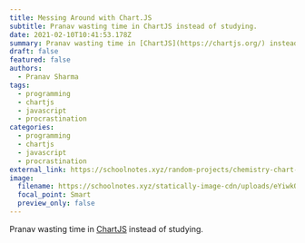 ```yaml
---
title: Messing Around with Chart.JS
subtitle: Pranav wasting time in ChartJS instead of studying.
date: 2021-02-10T10:41:53.178Z
summary: Pranav wasting time in [ChartJS](https://chartjs.org/) instead of studying.
draft: false
featured: false
authors:
  - Pranav Sharma
tags:
  - programming
  - chartjs
  - javascript
  - procrastination
categories:
  - programming
  - chartjs
  - javascript
  - procrastination
external_link: https://schoolnotes.xyz/random-projects/chemistry-chart-1/
image:
  filename: https://schoolnotes.xyz/statically-image-cdn/uploads/eYiwkQ2021-eYiwkQ.png
  focal_point: Smart
  preview_only: false
---
```

Pranav wasting time in [ChartJS](https://chartjs.org/) instead of studying.
